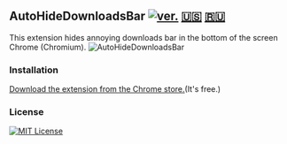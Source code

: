 ## AutoHideDownloadsBar [![ver.](https://img.shields.io/chrome-web-store/v/gkmndgjgpolmikgnipipfekglbbgjcel.svg?style=flat-square)](#) [:us:](https://github.com/Artlant/AutoHideDownloadsBar-extension/blob/master/README.md) [:ru:](https://github.com/Artlant/AutoHideDownloadsBar-extension/blob/master/docs/ru-RU/README.md) 
This extension hides annoying downloads bar in the bottom of the screen Chrome (Chromium).
![AutoHideDownloadsBar ](https://lh3.googleusercontent.com/sjAqUqJbt1n_b5q9u6LSz0zGkDdZi4HKW0zYceTTY9SAY7KGoyLfQ6w6yqsHueTEbF5ggehcKg=s640-h400-e365-rw)

### Installation
[Download the extension from the Chrome store.](https://chrome.google.com/webstore/detail/auto-hide-downloads-bar/gkmndgjgpolmikgnipipfekglbbgjcel)(It's free.)

### License 
[![MIT License](https://img.shields.io/badge/license-MIT-007EC7.svg?style=flat-square)](/LICENSE)

